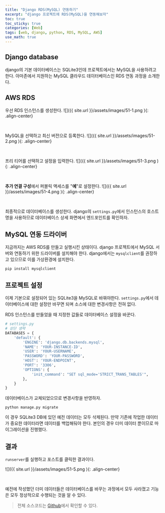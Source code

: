 ```yaml
---
title: "Django RDS(MySQL) 연동하기"
excerpt: "django 프로젝트에 RDS(MySQL)을 연동해보자"
toc: true
toc_sticky: true
categories: [Web]
tags: [web, django, python, RDS, MySQL, AWS]
use_math: true
---
```


## Django database
django의 기본 데이터베이스는 SQLite3인데 프로젝트에서는 MySQL을 사용하려고 한다. 아마존에서 지원하는 MySQL 클라우드 데이터베이스인 RDS 연동 과정을 소개한다.

## AWS RDS
우선 RDS 인스턴스를 생성한다.
![]({{ site.url }}/assets/images/51-1.png ){: .align-center}

<br>

MySQL을 선택하고 최신 버전으로 등록한다.
![]({{ site.url }}/assets/images/51-2.png ){: .align-center}

<br>

프리 티어를 선택하고 설정을 입력한다.
![]({{ site.url }}/assets/images/51-3.png ){: .align-center}

<br>

**추가 연결 구성**에서 퍼블릭 액세스를 "**예**"로 설정한다.
![]({{ site.url }}/assets/images/51-4.png ){: .align-center}

<br>

최종적으로 데이터베이스를 생성한다. django의 `settings.py`에서 인스턴스의 호스트명을 사용하므로 데이터베이스 상세 화면에서 엔드포인트를 확인하자.


## MySQL 연동 드라이버
지금까지는 AWS RDS를 만들고 실행시킨 상태이다. django 프로젝트에서 MySQL 서버와 연동하기 위한 드라이버를 설치해야 한다. django에서는 `mysqlclient`를 권장하고 있으므로 이를 가상환경에 설치한다. 

```
pip install mysqlclient
```

## 프로젝트 설정
이제 기본으로 설정되어 있는 SQLite3을 MySQL로 바꿔야한다. `settings.py`에서 데이터베이스에 대한 설정만 바꾸면 되며 소스에 대한 변경사항은 전혀 없다.  

RDS 인스턴스를 만들었을 때 지정한 값들로 데이터베이스 설정을 바꾼다.

```python
# settings.py
# 상단 생략
DATABASES = {
    'default': {
        'ENGINE': 'django.db.backends.mysql',
        'NAME': 'YOUR-INSTANCE-ID',
        'USER': 'YOUR-USERNAME',
        'PASSWORD': 'YOUR-PASSWORD',
        'HOST': 'YOUR-ENDPOINT',
        'PORT': '3306',
        'OPTIONS': {
            'init_command': "SET sql_mode='STRICT_TRANS_TABLES'",
        },
    }
}
```

데이터베이스가 교체되었으므로 변경사항을 반영하자. 

```
python manage.py migrate
```

이 경우 SQLite3 DB에 있던 예전 데이터는 모두 삭제된다. 만약 기존에 작업한 데이터가 중요한 데이터라면 데이터를 백업해둬야 한다. 본인의 경우 더미 데이터 뿐이므로 마이그레이션을 진행했다.

## 결과
`runserver`를 실행하고 포스트를 클릭한 결과이다. 

![]({{ site.url }}/assets/images/51-5.png ){: .align-center}

<br>

예전에 작성했던 더미 데이터들은 데이터베이스를 바꾸는 과정에서 모두 사라졌고 기능은 모두 정상적으로 수행되는 것을 알 수 있다. 

> 전체 소스코드는 [Github](https://github.com/sys09270883/django-blog)에서 확인할 수 있다.

<br>